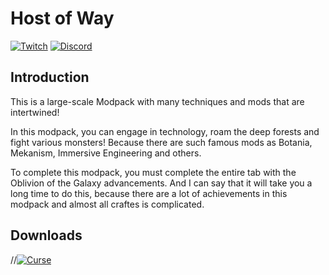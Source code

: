 # Host of Way
[![Twitch](https://img.shields.io/website?color=blueviolet&label=pr1kol&logo=twitch&up_message=Twitch&url=https%3A%2F%2Ftwitch.tv%2Fpr1koltv)](https://twitch.tv/pr1koltv) [![Discord](https://img.shields.io/website?color=7289da&label=pr1kol&logo=discord&up_message=Discord&url=https%3A%2F%2Ftwitch.tv%2Fpr1koltv)](https://discord.gg/saMKPr8)

## Introduction

This is a large-scale Modpack with many techniques and mods that are intertwined!

In this modpack, you can engage in technology, roam the deep forests and fight various monsters!
Because there are such famous mods as Botania, Mekanism, Immersive Engineering and others.

To complete this modpack, you must complete the entire tab with the Oblivion of the Galaxy advancements.
And I can say that it will take you a long time to do this, because there are a lot of achievements in this modpack and almost all craftes is complicated.

## Downloads

//[![Curse](https://img.shields.io/website?color=orange&label=Oblivion%20of%20the%20Galaxy&logo=curseforge&up_message=CurseForge&url=https%3A%2F%2Fgithub.com%2Fpr1kol%2FOblivion-of-the-Galaxy%2Fissues)](https://curseforge.com/minecraft/modpacks/oblivion-of-the-galaxy)
